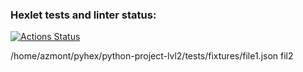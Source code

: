 ### Hexlet tests and linter status:
[![Actions Status](https://github.com/Ravenpl1/python-project-lvl2/workflows/hexlet-check/badge.svg)](https://github.com/Ravenpl1/python-project-lvl2/actions)

/home/azmont/pyhex/python-project-lvl2/tests/fixtures/file1.json fil2
